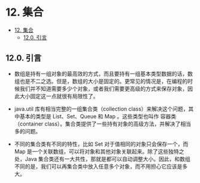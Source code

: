 # 12. 集合

- [12. 集合](#12-集合)
  - [12.0. 引言](#120-引言)

## 12.0. 引言

- 数组是持有一组对象的最高效的方式，而且要持有一组基本类型数据的话，数组也是不二之选。但是，数组的大小是固定的。更常见的情况是，在编程的时候我们并不知道需要多少个对象，或者我们需要更高级的方式来保存对象，因此大小固定这一点就很有局限性了。

- java.util 库有相当完整的一组集合类（collection class）来解决这个问题，其中基本的类型是 List、Set、Queue 和 Map 。这些类型也叫作 容器类（container class）。集合类提供了一些持有对象的高级方法，并解决了相当多的问题。

- 不同的集合类有不同的特性，比如 Set 对于值相同的对象只会保存一个，而 Map 是一个关联数组，可以将对象和其他对象关联起来。除了这些独特之处，Java 集合类还有一大共性，那就是都可以自动调整大小。因此，和数组不同的是，我们可以再集合类中放入任意多个对象，而不用担心它应该是多大。